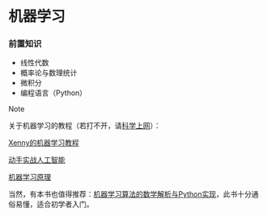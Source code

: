 # 机器学习

### 前置知识
- 线性代数
- 概率论与数理统计
- 微积分
- 编程语言（Python）

> [!NOTE]
> 关于机器学习的教程（若打不开，请[科学上网](../fund_tools/network.md)）：
> 
> [Xenny的机器学习教程](https://xenny.wiki/posts/ml/)
> 
> [动手实战人工智能](https://aibydoing.com/intro)
> 
> [机器学习原理](https://shunliz.gitbooks.io/machine-learning/content/)
> 
> 当然，有本书也值得推荐：[机器学习算法的数学解析与Python实现](https://book.douban.com/subject/34933305/)，此书十分通俗易懂，适合初学者入门。

